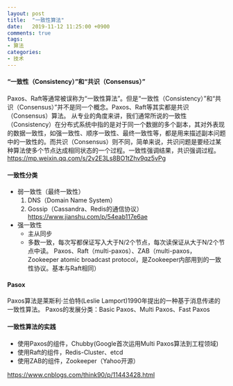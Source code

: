 ```yaml
---
layout: post
title:  "一致性算法"
date:   2019-11-12 11:25:00 +0900
comments: true
tags:
- 算法 
categories:
- 技术
---
```

#### “一致性（Consistency）”和“共识（Consensus）”
Paxos、Raft等通常被误称为“一致性算法”。但是“一致性（Consistency）”和“共识（Consensus）”并不是同一个概念。Paxos、Raft等其实都是共识（Consensus）算法。
从专业的角度来讲，我们通常所说的一致性（Consistency）在分布式系统中指的是对于同一个数据的多个副本，其对外表现的数据一致性，如强一致性、顺序一致性、最终一致性等，都是用来描述副本问题中的一致性的。而共识（Consensus）则不同，简单来说，共识问题是要经过某种算法使多个节点达成相同状态的一个过程。一致性强调结果，共识强调过程。
<https://mp.weixin.qq.com/s/2v2E3Ls8BO1tZhv9qz5vPg>

#### 一致性分类
- 弱一致性（最终一致性）
  1. DNS（Domain Name System）
  1. Gossip（Cassandra、Redis的通信协议）<https://www.jianshu.com/p/54eab117e6ae>
- 强一致性
  - 主从同步
  - 多数一致，每次写都保证写入大于N/2个节点，每次读保证从大于N/2个节点中读。
    Paxos、Raft（multi-paxos）、ZAB（multi-paxos，Zookeeper atomic broadcast protocol，是Zookeeper内部用到的一致性协议。基本与Raft相同）

#### Pasox
Paxos算法是莱斯利·兰伯特(Leslie Lamport)1990年提出的一种基于消息传递的一致性算法。
Paxos的发展分类：Basic Paxos、Multi Paxos、Fast Paxos

#### 一致性算法的实践
- 使用Paxos的组件，Chubby(Google首次运用Multi Paxos算法到工程领域)
- 使用Raft的组件，Redis-Cluster、etcd
- 使用ZAB的组件，Zookeeper（Yahoo开源）

<https://www.cnblogs.com/think90/p/11443428.html>